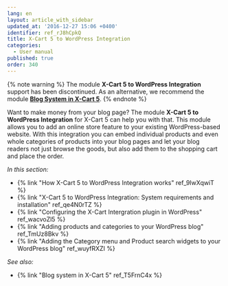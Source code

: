 ```yaml
---
lang: en
layout: article_with_sidebar
updated_at: '2016-12-27 15:06 +0400'
identifier: ref_rJ8hCpkQ
title: X-Cart 5 to WordPress Integration
categories:
  - User manual
published: true
order: 340
---
```

{% note warning %} The module **X-Cart 5 to WordPress Integration** support has been discontinued. As an alternative, we recommend the module **[Blog System in X-Cart 5](https://market.x-cart.com/addons/blog-system-in-xcart-5.html "X-Cart 5 to WordPress Integration")**. {% endnote %}

Want to make money from your blog page? The module **X-Cart 5 to WordPress Integration** for X-Cart 5 can help you with that. This module allows you to add an online store feature to your existing WordPress-based website. With this integration you can embed individual products and even whole categories of products into your blog pages and let your blog readers not just browse the goods, but also add them to the shopping cart and place the order.

_In this section:_

*   {% link "How X-Cart 5 to WordPress Integration works" ref_9IwXqwiT %}
*   {% link "X-Cart 5 to WordPress Integration: System requirements and installation" ref_qe4N0rTZ %}
*   {% link "Configuring the X-Cart Intergration plugin in WordPress" ref_wacvoZl5 %}
*   {% link "Adding products and categories to your WordPress blog" ref_TmUz8Bkv %}
*   {% link "Adding the Category menu and Product search widgets to your WordPress blog" ref_wuyfRXZI %}

_See also:_

*   {% link "Blog system in X-Cart 5" ref_T5FrnC4x %}
